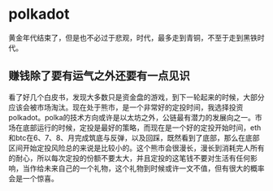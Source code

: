 # polkadot

黄金年代结束了，但是也不必过于悲观，时代，最多走到青铜，不至于走到黑铁时代。

## 赚钱除了要有运气之外还要有一点见识

看了好几个白皮书，发现大多数只是资金盘的游戏，到下一轮起来的时候，大部分应该会被市场淘汰。现在处于熊市，是一个非常好的定投时间，我选择投资polkadot。polka的技术方向或许是以太坊之外，公链最有潜力的发展向之一。市场在底部运行的时候，定投是最好的策略，而现在是一个好的定投开始时间，eth和btc在6、7、8、月完成筑底与反弹，以及回踩，既然看到了底部，那么在底部区间开始定投风险总的来说是比较小的。这个熊市会很漫长，漫长到消耗完人所有的耐心，所以每次定投的份额不要太大，并且定投的这笔钱不要对生活有任何影响，当作给未来自己的一个礼物，这个礼物到时候或许一文不值，但有很大的概率会是一个惊喜。